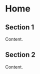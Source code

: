 <!-- TITLE: Home -->
<!-- SUBTITLE: A quick summary of Home -->

# Home
## Section 1

Content.

## Section 2

Content.